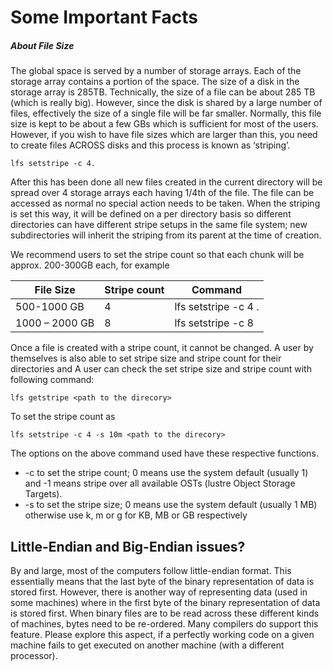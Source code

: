 # Some Important Facts

##### About File Size

The global space is served by a number of storage arrays. Each of the storage array contains a portion of the space.  The size of a disk in the storage array is 285TB. Technically, the size of a file can be about 285 TB (which is really big). However, since the disk is shared by a large number of files, effectively the size of a single file will be far smaller. Normally, this file size is kept to be about a few GBs which is sufficient for most of the users.  However, if you wish to have file sizes which are larger than this, you need to create files ACROSS disks and this process is known as ‘striping’.

```
lfs setstripe -c 4.
```

After this has been done all new files created in the current directory will be spread over 4 storage arrays each having 1/4th of the file. The file can be accessed as normal no special action needs to be taken. When the striping is set this way, it will be defined on a per directory basis so different directories can have different stripe setups in the same file system; new subdirectories will inherit the striping from its parent at the time of creation.

We recommend users to set the stripe count so that each chunk will be approx. 200-300GB each, for example

| File Size       | Stripe count | Command              |
| --------------- | ------------ | -------------------- |
| 500-1000 GB     | 4            | lfs setstripe -c 4 . |
| 1000 – 2000 GB | 8            | lfs setstripe -c  8  |

Once a file is created with a stripe count, it cannot be changed. A user by themselves is also able to set stripe size and stripe count for their directories and A user can check the set stripe size and stripe count with following command:

```
lfs getstripe <path to the direcory>
```

To set the stripe count as

```
lfs setstripe -c 4 -s 10m <path to the direcory>
```

The options on the above command used have these respective functions.

- -c to set the stripe count; 0 means use the system default (usually 1) and -1 means stripe over all available OSTs (lustre Object Storage Targets).
- -s to set the stripe size; 0 means use the system default (usually 1 MB) otherwise use k, m or g for KB, MB or GB respectively

## Little-Endian and Big-Endian issues?

By and large, most of the computers follow little-endian format. This essentially means that the last byte of the binary representation of data is stored first. However, there is another way of representing data (used in some machines) where in the first byte of the binary representation of data is stored first. When binary files are to be read across these different kinds of machines, bytes need to be re-ordered. Many compilers do support this feature. Please explore this aspect, if a perfectly working code on a given machine fails to get executed on another machine (with a different processor).
